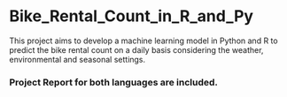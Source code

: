 # Bike_Rental_Count_in_R_and_Py
This project aims to develop a machine learning model in Python and R to predict 
the bike rental count on a daily basis considering the weather, environmental and seasonal settings.

### Project Report for both languages are included.

